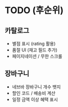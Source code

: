 # TODO (후순위)

## 카탈로그

- 별점 표시 (rating 활용)
- 품절 UI (재고 필드 추가)
- 페이지네이션 / 무한 스크롤

## 장바구니

- 네브바 장바구니 개수 뱃지
- 할인 코드 / 배송비 계산
- 일정 금액 이상 혜택 표시
